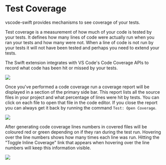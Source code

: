 # Test Coverage

vscode-swift provides mechanisms to see coverage of your tests.

Test coverage is a measurement of how much of your code is tested by your tests. It defines how many lines of code were actually run when you ran your tests and how many were not. When a line of code is not run by your tests it will not have been tested and perhaps you need to extend your tests.

The Swift extension integrates with VS Code's Code Coverage APIs to record what code has been hit or missed by your tests.

![](coverage-run.png)

Once you've performed a code coverage run a coverage report will be displayed in a section of the primary side bar. This report lists all the source files in your project and what percentage of lines were hit by tests. You can click on each file to open that file in the code editor. If you close the report you can always get it back by running the command `Test: Open Coverage`.

![](coverage-report.png)

After generating code coverage lines numbers in covered files will be coloured red or green depending on if they ran during the test run. Hovering over the line numbers shows how many times each line was run. Hitting the "Toggle Inline Coverage" link that appears when hovering over the line numbers will keep this information visible.

![](coverage-render.png)
